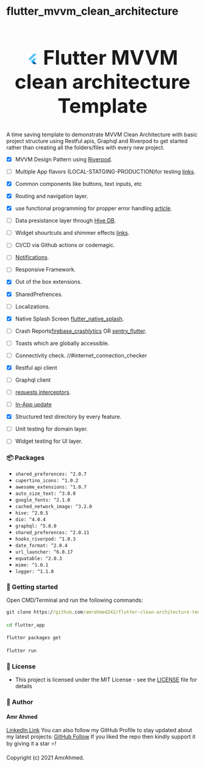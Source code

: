 # flutter_mvvm_clean_architecture

<h1 align="center" style="font-size: 52px;" ><img height=30 src="https://raw.githubusercontent.com/github/explore/80688e429a7d4ef2fca1e82350fe8e3517d3494d/topics/flutter/flutter.png"> Flutter MVVM clean architecture Template </h1>

A time saving template to demonstrate MVVM Clean Architecture with basic project structure using Restful apis, Graphql and Riverpod to get started rather than creating all the folders/files with every new project.

- [x] MVVM Design Pattern using [Riverpod](https://riverpod.dev/).
- [ ] Multiple App flavors (LOCAL-STATGING-PRODUCTION)for testing [links](https://petalite-browser-25b.notion.site/Multiple-App-Flavors-42cb9610784844ff880385afa6dde4e9).
- [x] Common components like buttons, text inputs, etc
- [x] Routing and navigation layer.
- [x] use functional programming for propper error handling [article](https://resocoder.com/2019/12/14/functional-error-handling-in-flutter-dart-2-either-task-fp/).
- [ ] Data presistance layer through [Hive DB](https://petalite-browser-25b.notion.site/Local-Data-Persistence-ea7ee06d9ca141bd80d54e142a0f5875).
- [ ] Widget shourtcuts and shimmer effects [links](https://petalite-browser-25b.notion.site/Extensions-ab305b18c8a64d91942566de0353f5c5).
- [ ] CI/CD via Github actions or codemagic.
- [ ] [Notifications](https://petalite-browser-25b.notion.site/Notifications-1df2c4ce93c54d23a96490ce926fc2b6).
- [ ] Responsive Framework.
- [x] Out of the box extensions.
- [x] SharedPrefrences.
- [ ] Localizations.
- [x] Native Splash Screen [flutter_native_splash](https://pub.dev/packages/flutter_native_splash).
- [ ] Crash Reports[firebase_crashlytics](https://pub.dev/packages/firebase_crashlytics) OR [sentry_flutter](https://pub.dev/packages/sentry_flutter).
- [ ] Toasts which are globally accessible.
- [ ] Connectivity check. //#internet_connection_checker 
- [x] Restful api client
- [ ] Graphql client
- [ ] [requests interceptors](https://medium.com/flutter-community/dio-interceptors-in-flutter-17be4214f363).
- [ ] [In-App update](https://petalite-browser-25b.notion.site/In-App-update-b05cfd08611046d7a0f6c7f4a97c32e8)
- [x] Structured test directory by every feature.
- [ ] Unit testing for domain layer.
- [ ] Widget testing for UI layer.


### 📦 Packages
- `shared_preferences: ^2.0.7`
- `cupertino_icons: ^1.0.2`
- `awesome_extensions: ^1.0.7`
- `auto_size_text: ^3.0.0`
- `google_fonts: ^2.1.0`
- `cached_network_image: ^3.2.0`
- `hive: ^2.0.5`
- `dio: ^4.0.4`
- `graphql: ^5.0.0`
- `shared_preferences: ^2.0.11`
- `hooks_riverpod: ^1.0.3`
- `date_format: ^2.0.4`
- `url_launcher: ^6.0.17`
- `equatable: ^2.0.3`
- `mime: ^1.0.1`
- `logger: ^1.1.0`

### 🔻 Getting started

Open CMD/Terminal and run the following commands:
```cmd
git clone https://github.com/amrahmed242/flutter-clean-architecture-template.git

cd flutter_app

flutter packages get

flutter run
```

### 🔑 License
- This project is licensed under the MIT License - see the [LICENSE](LICENSE.md) file for details

### 🧑 Author

#### Amr Ahmed
[LinkedIn Link](https://www.linkedin.com/in/amrahmed24/)
You can also follow my GitHub Profile to stay updated about my latest projects:
[GitHub Follow](https://github.com/amrahmed242)
If you liked the repo then kindly support it by giving it a star ⭐!

Copyright (c) 2021 AmrAhmed.
